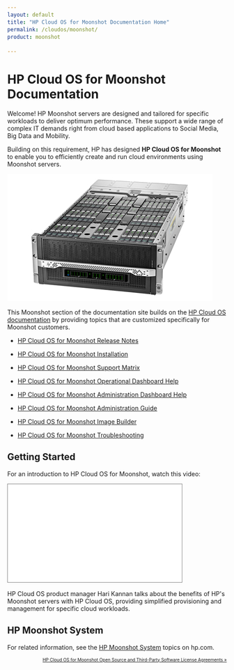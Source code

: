```yaml
---
layout: default
title: "HP Cloud OS for Moonshot Documentation Home"
permalink: /cloudos/moonshot/
product: moonshot

---
```


# HP Cloud OS for Moonshot Documentation 

Welcome! HP Moonshot servers are designed and tailored for specific workloads to deliver optimum performance. These support a wide range of 
complex IT demands right from cloud based applications to Social Media, Big Data and Mobility. 

Building on this requirement, HP has designed <nobr><b>HP Cloud OS for Moonshot</b></nobr> to enable you to efficiently create and run cloud environments using Moonshot servers. 

<img src="media/moonshot-server-hardware.jpg" title="Moonshot server" /> 

This Moonshot section of the documentation site builds on the [HP Cloud OS documentation](/cloudos/) by providing topics that are customized 
specifically for Moonshot customers.

* [HP Cloud OS for Moonshot Release Notes](/cloudos/moonshot/prepare/releasenotes/)

* [HP Cloud OS for Moonshot Installation](/cloudos/moonshot/install/)

* [HP Cloud OS for Moonshot Support Matrix](/cloudos/moonshot/prepare/supportmatrix/)

* [HP Cloud OS for Moonshot Operational Dashboard Help](/cloudos/moonshot/manage/operational-dashboard/)

* [HP Cloud OS for Moonshot Administration Dashboard Help](/cloudos/moonshot/manage/administration-dashboard/)

* [HP Cloud OS for Moonshot Administration Guide](/cloudos/moonshot/manage/administration-guide/)

* [HP Cloud OS for Moonshot Image Builder](/cloudos/moonshot/manage/image-builder/) 

* [HP Cloud OS for Moonshot Troubleshooting](/cloudos/moonshot/manage/troubleshooting/)

</ul>

## Getting Started

For an introduction to HP Cloud OS for Moonshot, watch this video: 

<iframe style="border: 1px solid gray;" width="400" height="225" src="//www.youtube.com/embed/NriyVYHqYQk" frameborder="0" allowfullscreen></iframe>

HP Cloud OS product manager Hari Kannan talks about the benefits of HP's Moonshot servers with HP Cloud OS, providing simplified provisioning and management for specific cloud workloads.

## HP Moonshot System

For related information, see the [HP Moonshot System](http://www.hp.com/go/moonshot) topics on hp.com.

<!-- Note: Cloud OS blue = #1796D3 --> 

<p style="font-size: x-small; text-align:right;"> 
<a href="/cloudos/moonshot/os-3rd-party-license-agreements/" target="os3p">HP Cloud OS for Moonshot Open Source and Third-Party Software 
License Agreements &#187;</a> 
</p>

